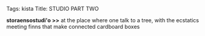 Tags: kista
Title: STUDIO PART TWO
  
**storaensostudi'o >>** at the place where one talk to a tree, with the ecstatics meeting finns that make connected cardboard boxes